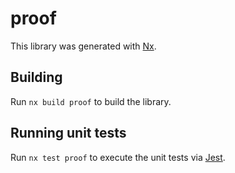 # proof

This library was generated with [Nx](https://nx.dev).

## Building

Run `nx build proof` to build the library.

## Running unit tests

Run `nx test proof` to execute the unit tests via [Jest](https://jestjs.io).
